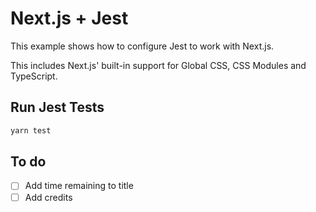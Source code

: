 # Next.js + Jest

This example shows how to configure Jest to work with Next.js.

This includes Next.js' built-in support for Global CSS, CSS Modules and TypeScript.

## Run Jest Tests

```bash
yarn test
```

## To do

- [ ] Add time remaining to title
- [ ] Add credits